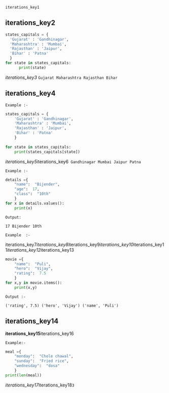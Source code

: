 ```ngMeta
iterations_key1
```
## iterations_key2
 
```python
states_capitals = {
  'Gujarat' : 'Gandhinagar',
  'Maharashtra' : 'Mumbai',
  'Rajasthan' : 'Jaipur',
  'Bihar' : 'Patna'
  }
for state in states_capitals:
      print(state)
```
*iterations_key3*
`Gujarat Maharashtra Rajasthan Bihar`


## iterations_key4
`Example :-`

```python
states_capitals = {
    'Gujarat' : 'Gandhinagar',
    'Maharashtra' : 'Mumbai',
    'Rajasthan' : 'Jaipur',
    'Bihar' : 'Patna'
    }
    
for state in states_capitals:
    print(states_capitals[state])
```
*iterations_key5*iterations_key6` Gandhinagar
        Mumbai
        Jaipur
        Patna`

`Example :-`


```python
details ={
    "name":  "Bijender",
    "age":  17,
    "class":  "10th"
    }
for x in details.values():
    print(x)
```
`Output: `


`17
Bijender
10th
`


`Example  :-`

iterations_key7*iterations_key8*iterations_key9*iterations_key10*iterations_key11*iterations_key12*iterations_key13


```python
movie ={
    "name":  "Puli",
    "hero":  "Vijay",
    "rating":  7.5
    }
for x,y in movie.items():
    print(x,y)
```
`Output :-`

`('rating', 7.5)
('hero', 'Vijay')
('name', 'Puli')
`
   

## iterations_key14
**iterations_key15**iterations_key16

`Example:- `


```python
meal ={
    "monday":  "Chole chawal",
    "sunday":  "Fried rice",
    "wednesday":  "dosa"
    }
print(len(meal))
```
*iterations_key17*iterations_key18`3`